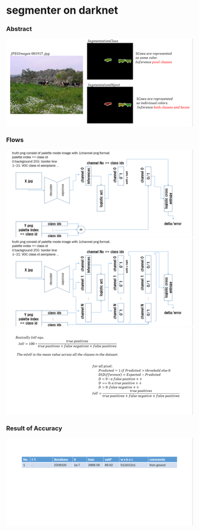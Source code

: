 # segmenter on darknet  

### Abstract  
![](files/Abstract.png)  

### Flows  
![](files/floa_1class.png)  
![](files/flow_Nclass.png)  
![](files/formula.png)  

### Result of Accuracy  
![](files/result.png)  

